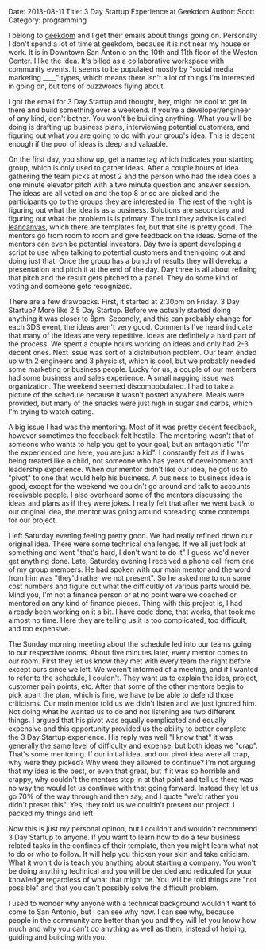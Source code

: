 Date: 2013-08-11
Title: 3 Day Startup Experience at Geekdom
Author: Scott
Category: programming

I belong to [geekdom](http://geekdom.com) and I get their emails about things going on.  Personally I don't spend a lot of time at geekdom, because it is not near my house or work.  It is in Downtown San Antonio on the 10th and 11th floor of the Weston Center. I like the idea.  It's billed as a collaborative workspace with community events.  It seems to be populated mostly by "social media marketing ____" types, which means there isn't a lot of things I'm interested in going on, but tons of buzzwords flying about.

I got the email for 3 Day Startup and thought, hey, might be cool to get in there and build something over a weekend.  If you're a developer/engineer of any kind, don't bother.  You won't be building anything.  What you will be doing is drafting up business plans, interviewing potential customers, and figuring out what you are going to do with your group's idea.  This is decent enough if the pool of ideas is deep and valuable.

On the first day, you show up, get a name tag which indicates your starting group, which is only used to gather ideas.  After a couple hours of idea gathering the team picks at most 2 and the person who had the idea does a one minute elevator pitch with a two minute question and answer session.  The ideas are all voted on and the top 8 or so are picked and the participants go to the groups they are interested in.  The rest of the night is figuring out what the idea is as a business.  Solutions are secondary and figuring out what the problem is is primary.  The tool they advise is called [leancanvas](http://leancanvas.com), which there are templates for, but that site is pretty good.  The mentors go from room to room and give feedback on the ideas.  Some of the mentors can even be potential investors.  Day two is spent developing a script to use when talking to potential customers and then going out and doing just that.  Once the group has a bunch of results they will develop a presentation and pitch it at the end of the day.  Day three is all about refining that pitch and the result gets pitched to a panel.  They do some kind of voting and someone gets recognized.

There are a few drawbacks.  First, it started at 2:30pm on Friday.  3 Day Startup?  More like 2.5 Day Startup.  Before we actually started doing anything it was closer to 8pm.  Secondly, and this can probably change for each 3DS event, the ideas aren't very good.  Comments I've heard indicate that many of the ideas are very repetitive.  Ideas are definitely a hard part of the process.  We spent a couple hours working on ideas and only had 2-3 decent ones.  Next issue was sort of a distribution problem.  Our team ended up with 2 engineers and 3 physicist, which is cool, but we probably needed some marketing or business people.  Lucky for us, a couple of our members had some business and sales experience.  A small nagging issue was organization.  The weekend seemed discombobulated. I had to take a picture of the schedule because it wasn't posted anywhere.  Meals were provided, but many of the snacks were just high in sugar and carbs, which I'm trying to watch eating.

A big issue I had was the mentoring.  Most of it was pretty decent feedback, however sometimes the feedback felt hostile.  The mentoring wasn't that of someone who wants to help you get to your goal, but an antagonistic "I'm the experienced one here, you are just a kid".  I constantly felt as if I was being treated like a child, not someone who has years of development and leadership experience.  When our mentor didn't like our idea, he got us to "pivot" to one that would help his business.  A business to business idea is good, except for the weekend we couldn't go around and talk to accounts receivable people.  I also overheard some of the mentors discussing the ideas and plans as if they were jokes.  I really felt that after we went back to our original idea, the mentor was going around spreading some contempt for our project.

I left Saturday evening feeling pretty good.  We had really refined down our original idea.  There were some technical challenges.  If we all just look at something and went "that's hard, I don't want to do it" I guess we'd never get anything done.  Late, Saturday evening I received a phone call from one of my group members.  He had spoken with our main mentor and the word from him was "they'd rather we not present".  So he asked me to run some cost numbers and figure out what the difficultly of various parts would be.  Mind you, I'm not a finance person or at no point were we coached or mentored on any kind of finance pieces.  Thing with this project is, I had already been working on it a bit.  I have code done, that works, that took me almost no time.  Here they are telling us it is too complicated, too difficult, and too expensive.

The Sunday morning meeting about the schedule led into our teams going to our respective rooms.  About five minutes later, every mentor comes to our room.  First they let us know they met with every team the night before except ours since we left.  We weren't informed of a meeting, and if I wanted to refer to the schedule, I couldn't.  They want us to explain the idea, project, customer pain points, etc.  After that some of the other mentors begin to pick apart the plan, which is fine, we have to be able to defend those criticisms.  Our main mentor told us we didn't listen and we just ignored him.  Not doing what he wanted us to do and not listening are two different things.  I argued that his pivot was equally complicated and equally expensive and this opportunity provided us the ability to better complete the 3 Day Startup experience.  His reply was well "I know that" it was generally the same level of difficulty and expense, but both ideas we "crap".  That's some mentoring.  If our initial idea, and our pivot idea were all crap, why were they picked?  Why were they allowed to continue?  I'm not arguing that my idea is the best, or even that great, but if it was so horrible and crappy, why couldn't the mentors step in at that point and tell us there was no way the would let us continue with that going forward.  Instead they let us go 70% of the way through and then say, and I quote "we'd rather you didn't preset this".  Yes, they told us we couldn't present our project.  I packed my things and left.  

Now this is just my personal opinon, but I couldn't and wouldn't recommend 3 Day Startup to anyone.  If you want to learn how to do a few business related tasks in the confines of their template, then you might learn what not to do or who to follow.  It will help you thicken your skin and take criticism.  What it won't do is teach you anything about starting a company.  You won't be doing anything technical and you will be derided and rediculed for your knowledge regardless of what that might be.  You will be told things are "not possible" and that you can't possibly solve the difficult problem.  

I used to wonder why anyone with a technical background wouldn't want to come to San Antonio, but I can see why now.  I can see why, because people in the community are better than you and they will let you know how much and why you can't do anything as well as them, instead of helping, guiding and building with you.
